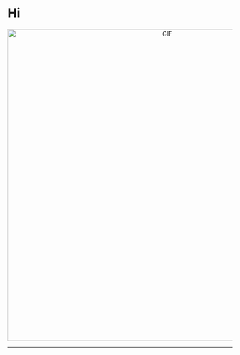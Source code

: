 # Hi

<div align="center">
<img hight="300" width="700" alt="GIF" align="center" ">
</div>

*************
